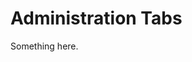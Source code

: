 [title]: # (Administration Tabs)
[tags]: # (XXX)
[priority]: # (1731)
# Administration Tabs
Something here.

